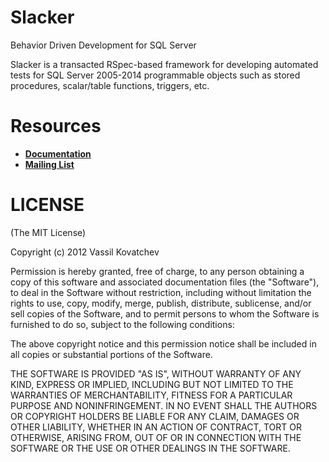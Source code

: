 # Slacker

Behavior Driven Development for SQL Server

Slacker is a transacted RSpec-based framework for developing automated tests for SQL Server 2005-2014 programmable objects such as stored procedures, scalar/table functions, triggers, etc.

# Resources

* [__Documentation__](https://github.com/vassilvk/slacker/wiki)
* [__Mailing List__](https://groups.google.com/forum/#!forum/ruby_slacker)


# LICENSE
(The MIT License)

Copyright (c) 2012 Vassil Kovatchev

Permission is hereby granted, free of charge, to any person obtaining a copy of this software and associated documentation files (the "Software"), to deal in the Software without restriction, including without limitation the rights to use, copy, modify, merge, publish, distribute, sublicense, and/or sell copies of the Software, and to permit persons to whom the Software is furnished to do so, subject to the following conditions:

The above copyright notice and this permission notice shall be included in all copies or substantial portions of the Software.

THE SOFTWARE IS PROVIDED "AS IS", WITHOUT WARRANTY OF ANY KIND, EXPRESS OR IMPLIED, INCLUDING BUT NOT LIMITED TO THE WARRANTIES OF MERCHANTABILITY, FITNESS FOR A PARTICULAR PURPOSE AND NONINFRINGEMENT. IN NO EVENT SHALL THE AUTHORS OR COPYRIGHT HOLDERS BE LIABLE FOR ANY CLAIM, DAMAGES OR OTHER LIABILITY, WHETHER IN AN ACTION OF CONTRACT, TORT OR OTHERWISE, ARISING FROM, OUT OF OR IN CONNECTION WITH THE SOFTWARE OR THE USE OR OTHER DEALINGS IN THE SOFTWARE.
